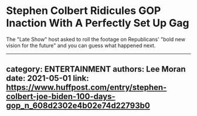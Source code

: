 # Stephen Colbert Ridicules GOP Inaction With A Perfectly Set Up Gag

The "Late Show" host asked to roll the footage on Republicans' "bold new vision for the future" and you can guess what happened next.

---
category: ENTERTAINMENT
authors: Lee Moran
date: 2021-05-01
link: https://www.huffpost.com/entry/stephen-colbert-joe-biden-100-days-gop_n_608d2302e4b02e74d22793b0
---
